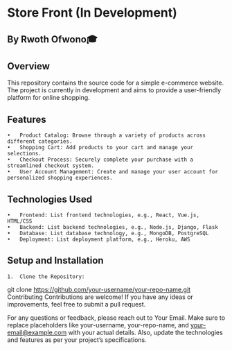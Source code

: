 # Store Front  (In Development)


## By Rwoth Ofwono🎓


## Overview


This repository contains the source code for a simple e-commerce website. The project is currently in development and aims to provide a user-friendly platform for online shopping.


## Features
	•	Product Catalog: Browse through a variety of products across different categories.
	•	Shopping Cart: Add products to your cart and manage your selections.
	•	Checkout Process: Securely complete your purchase with a streamlined checkout system.
	•	User Account Management: Create and manage your user account for personalized shopping experiences.

 
## Technologies Used
	•	Frontend: List frontend technologies, e.g., React, Vue.js, HTML/CSS
	•	Backend: List backend technologies, e.g., Node.js, Django, Flask
	•	Database: List database technology, e.g., MongoDB, PostgreSQL
	•	Deployment: List deployment platform, e.g., Heroku, AWS

  ## Setup and Installation
	1.	Clone the Repository:
git clone https://github.com/your-username/your-repo-name.git
 Contributing
Contributions are welcome! If you have any ideas or improvements, feel free to submit a pull request.

For any questions or feedback, please reach out to Your Email.
Make sure to replace placeholders like your-username, your-repo-name, and your-email@example.com with your actual details. Also, update the technologies and features as per your project’s specifications.
